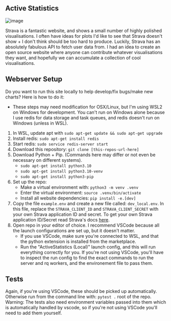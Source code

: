 ## Active Statistics

![image](https://github.com/JohnScolaro/active-statistics/assets/10776898/c17e947d-d2e2-4a47-9d4b-967e956df1d1)

Strava is a fantastic website, and shows a small number of highly polished visualisations. I often have ideas for plots I'd like to see that Strava doesn't show + I don't think should be too hard to produce. Luckily, Strava has an absolutely fabulous API to fetch user data from. I had an idea to create an open source website where anyone can contribute whatever visualisations they want, and hopefully we can accumulate a collection of cool visualisations.

## Webserver Setup

Do you want to run this site locally to help develop/fix bugs/make new charts? Here is how to do it:

* These steps may need modification for OSX/Linux, but I'm using WSL2 on Windows for development. You can't run on Windows alone because I use redis for data storage and task queues, and redis doesn't run on Windows (unless in WSL).

1. In WSL, update apt with `sudo apt-get update && sudo apt-get upgrade`
2. Install redis: `sudo apt-get install redis`
3. Start redis: `sudo service redis-server start`
4. Download this repository: `git clone [this-repos-url-here]`
5. Download Python + Pip. (Commands here may differ or not even be necessary on different systems).
    - `sudo apt-get install python3.10`
    - `sudo apt-get install python3.10-venv`
    - `sudo apt-get install python3-pip`
6. Set up the repo:
    - Make a virtual environment with: `python3 -m venv .venv`
    - Enter the virtual environment: `source .venv/bin/activate`
    - Install all website dependencies: `pip install -e.[dev]`
7. Copy the file `example.env` and create a new file called: `dev_local.env`. In this file, replace the `STRAVA_CLIENT_ID` and `STRAVA_CLIENT_SECRET` with your own Strava application ID and secret. To get your own Strava application ID/Secret read Strava's docs [here](https://developers.strava.com/docs/getting-started/).
8. Open repo in your editor of choice. I recommend VSCode because all the launch configurations are set up, but it doesn't matter.
    - If you use VSCode, make sure you're connected to WSL, and that the python extension is installed from the marketplace.
    - Run the "ActiveStatistics (Local)" launch config, and this will run everything correctly for you. If you're not using VSCode, you'll have to inspect the run config to find the exact commands to run the server and rq workers, and the environement file to pass them.

## Tests

Again, if you're using VSCode, these should be picked up automatically. Otherwise run from the command line with: `pytest .` root of the repo. Warning: The tests also need environment variables passed into them which is automatically handled by vscode, so if you're not using VSCode you'll need to add them yourself.
